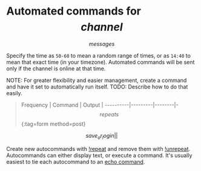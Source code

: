 # Automated commands for $$channel$$

$$messages$$

Specify the time as `50-60` to mean a random range of times, or as `14:40` to mean that
exact time (in your timezone). Automated commands will be sent only if the channel is
online at that time.

NOTE: For greater flexibility and easier management, create a command and have it set to
automatically run itself. TODO: Describe how to do that easily.

> Frequency | Command | Output |
> ----------|---------|--------|-
> $$repeats$$
{:tag=form method=post}

$$save_or_login||$$

Create new autocommands with [!repeat](https://rosuav.github.io/StilleBot/commands/repeat)
and remove them with [!unrepeat](https://rosuav.github.io/StilleBot/commands/repeat).
Autocommands can either display text, or execute a command. It's usually easiest to tie
each autocommand to an [echo command](commands).
